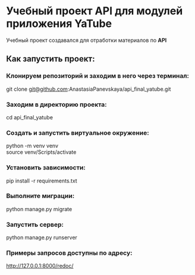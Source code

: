 # Учебный проект API для модулей приложения YaTube
Учебный проект создавался для отработки материалов по **API**

## Как запустить проект:

### Клонируем репозиторий и заходим в него через терминал:
git clone git@github.com:AnastasiaPanevskaya/api_final_yatube.git

### Заходим в директорию проекта:
cd api_final_yatube

### Создать и запустить виртуальное окружение:
python -m venv venv  
source venv/Scripts/activate  

### Установить зависимости:
pip install -r requirements.txt

### Выполните миграции:
python manage.py migrate

### Запустить сервер:

python manage.py runserver

### Примеры запросов доступны по адресу:
http://127.0.0.1:8000/redoc/
